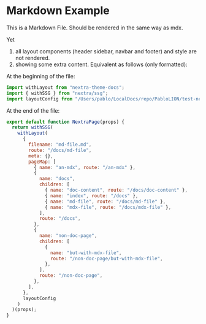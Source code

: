 # Markdown Example

This is a Markdown File. Should be rendered in the same way as mdx.

Yet

1. all layout components (header sidebar, navbar and footer) and style are not rendered.
2. showing some extra content. Equivalent as follows (only formatted):

At the beginning of the file:

```js
import withLayout from "nextra-theme-docs";
import { withSSG } from "nextra/ssg";
import layoutConfig from "/Users/pablo/LocalDocs/repo/PabloLION/test-nextra/theme.config.js";
```

At the end of the file:

```js
export default function NextraPage(props) {
  return withSSG(
    withLayout(
      {
        filename: "md-file.md",
        route: "/docs/md-file",
        meta: {},
        pageMap: [
          { name: "an-mdx", route: "/an-mdx" },
          {
            name: "docs",
            children: [
              { name: "doc-content", route: "/docs/doc-content" },
              { name: "index", route: "/docs" },
              { name: "md-file", route: "/docs/md-file" },
              { name: "mdx-file", route: "/docs/mdx-file" },
            ],
            route: "/docs",
          },
          {
            name: "non-doc-page",
            children: [
              {
                name: "but-with-mdx-file",
                route: "/non-doc-page/but-with-mdx-file",
              },
            ],
            route: "/non-doc-page",
          },
        ],
      },
      layoutConfig
    )
  )(props);
}
```
